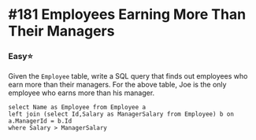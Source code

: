 # \#181 Employees Earning More Than Their Managers

### Easy:star:

 Given the `Employee` table, write a SQL query that finds out employees who earn more than their managers. For the above table, Joe is the only employee who earns more than his manager.

```text
select Name as Employee from Employee a 
left join (select Id,Salary as ManagerSalary from Employee) b on a.ManagerId = b.Id
where Salary > ManagerSalary
```

